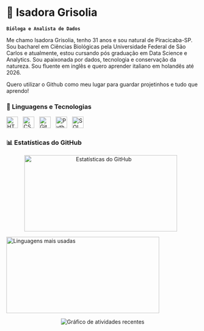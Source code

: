 # 🌱 Isadora Grisolia

**`Bióloga e Analista de Dados`**

Me chamo Isadora Grisolia, tenho 31 anos e sou natural de Piracicaba-SP. Sou bacharel em Ciências Biológicas pela Universidade Federal de São Carlos e atualmente, estou cursando pós graduação em Data Science e Analytics. Sou apaixonada por dados, tecnologia e conservação da natureza.  Sou fluente em inglês e quero aprender italiano em holandês até 2026.

Quero utilizar o Github como meu lugar para guardar projetinhos e tudo que aprendo!

### 🤖 Linguagens e Tecnologias

<img 
    align="left" 
    alt="HTML"
    title="HTML" 
    width="30px" 
    style="padding-right: 10px;" 
    src="https://cdn.jsdelivr.net/gh/devicons/devicon@latest/icons/html5/html5-original.svg" 
/>
<img 
    align="left" 
    alt="CSS" 
    title="CSS"
    width="30px" 
    style="padding-right: 10px;" 
    src="https://cdn.jsdelivr.net/gh/devicons/devicon@latest/icons/css3/css3-original.svg" 
/>
<img 
    align="left" 
    alt="Git" 
    title="Git"
    width="30px" 
    style="padding-right: 10px;" 
    src="https://cdn.jsdelivr.net/gh/devicons/devicon@latest/icons/git/git-original.svg" 
/>
<img 
    align="left" 
    alt="Python" 
    title="Python"
    width="30px" 
    style="padding-right: 10px;" 
    src="https://cdn.jsdelivr.net/gh/devicons/devicon@latest/icons/python/python-original.svg" 
/>
<img 
    align="left" 
    alt="SQL"
    title="SQL" 
    width="30px" 
    style="padding-right: 10px;" 
    src="https://cdn.jsdelivr.net/gh/devicons/devicon@latest/icons/azuresqldatabase/azuresqldatabase-original.svg" 
/>

<br/>
<br/>

### 📊 Estatísticas do GitHub

<p align="center">
  <img 
    alt="Estatísticas do GitHub" 
    height="200" 
    width="400"
    src="https://github-readme-stats.vercel.app/api?username=isadoragrisolia&show_icons=true&theme=tokyonight&include_all_commits=true&locale=pt-br" 
    style="padding-right: 10px;" 
  />

  <img 
    alt="Linguagens mais usadas" 
    height="200" 
    width="400"
    src="https://github-readme-stats.vercel.app/api/top-langs/?username=isadoragrisolia&theme=tokyonight&custom_title=Linguagens Mais Usadas&langs_count=9" 
    style="padding-right: 10px;" 
  />
</p>

<p align="center">
  <img 
    src="https://github-readme-activity-graph.vercel.app/graph?username=isadoragrisolia&theme=tokyo-night&area=true&hide_border=true" 
    alt="Gráfico de atividades recentes"
  />
</p>
